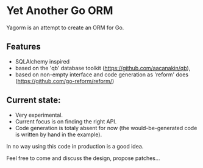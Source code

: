 # Yet Another Go ORM

Yagorm is an attempt to create an ORM for Go.

## Features

- SQLAlchemy inspired
- based on the 'qb' database toolkit (https://github.com/aacanakin/qb),
- based on non-empty interface and code generation as 'reform' does
  (https://github.com/go-reform/reform/)

## Current state:

- Very experimental.
- Current focus is on finding the right API.
- Code generation is totaly absent for now (the would-be-generated code is
  written by hand in the example).

In no way using this code in production is a good idea.

Feel free to come and discuss the design, propose patches...

